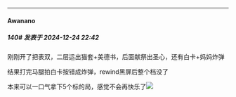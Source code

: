 ﻿
*****

####  Awanano  
##### 140#       发表于 2024-12-24 22:42

刚刚开了把表双，二层运出猫套+美德书，后面献祭出圣心，还有白卡+妈妈炸弹

结果打完马腿拍白卡按错成炸弹，rewind黑屏后整个档没了

本来可以一口气拿下5个标的局，感觉不会再快乐了<img src="https://static.saraba1st.com/image/smiley/face2017/152.png" referrerpolicy="no-referrer">

